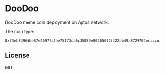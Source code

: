 # DooDoo

DooDoo meme coin deployment on Aptos network. 

The coin type:

```
0x73eb84966be67e4697fc5ae75173ca6c35089e802650f75422ab49a8729704ec::coin::DooDoo
```

## License

MIT
